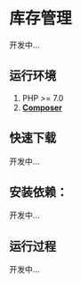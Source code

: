 <h1 align="left">库存管理</h1>

开发中...

## 运行环境

1. PHP >= 7.0
2. **[Composer](https://getcomposer.org/)**

## 快速下载

开发中...

## 安装依赖：

开发中...


## 运行过程

开发中...
